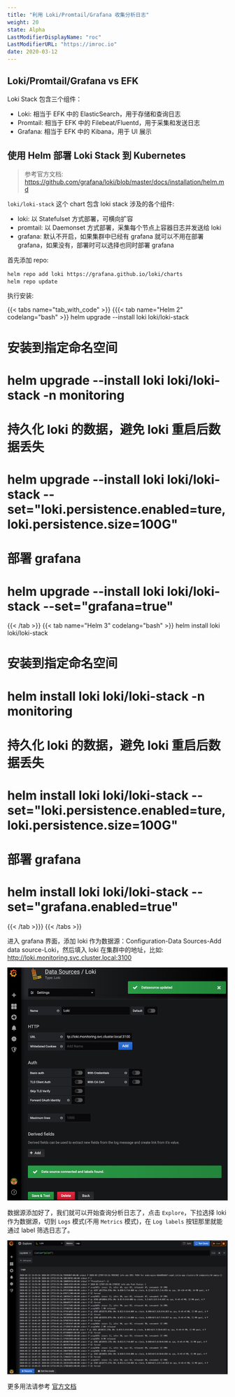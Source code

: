 ```yaml
---
title: "利用 Loki/Promtail/Grafana 收集分析日志"
weight: 20
state: Alpha
LastModifierDisplayName: "roc"
LastModifierURL: "https://imroc.io"
date: 2020-03-12
---
```


## Loki/Promtail/Grafana vs EFK

Loki Stack 包含三个组件：

* Loki: 相当于 EFK 中的 ElasticSearch，用于存储和查询日志
* Promtail: 相当于 EFK 中的 Filebeat/Fluentd，用于采集和发送日志
* Grafana: 相当于 EFK 中的 Kibana，用于 UI 展示

## 使用 Helm 部署 Loki Stack 到 Kubernetes

> 参考官方文档: https://github.com/grafana/loki/blob/master/docs/installation/helm.md

`loki/loki-stack` 这个 chart 包含 loki stack 涉及的各个组件:

* loki: 以 Statefulset 方式部署，可横向扩容
* promtail: 以 Daemonset 方式部署，采集每个节点上容器日志并发送给 loki
* grafana: 默认不开启，如果集群中已经有 grafana 就可以不用在部署 grafana，如果没有，部署时可以选择也同时部署 grafana

首先添加 repo:

``` bash
helm repo add loki https://grafana.github.io/loki/charts
helm repo update
```

执行安装:

{{< tabs name="tab_with_code" >}}
{{{< tab name="Helm 2" codelang="bash" >}}
helm upgrade --install loki loki/loki-stack
# 安装到指定命名空间
# helm upgrade --install loki loki/loki-stack -n monitoring
# 持久化 loki 的数据，避免 loki 重启后数据丢失
# helm upgrade --install loki loki/loki-stack --set="loki.persistence.enabled=ture,loki.persistence.size=100G"
# 部署 grafana
# helm upgrade --install loki loki/loki-stack --set="grafana=true"
{{< /tab >}}
{{< tab name="Helm 3" codelang="bash" >}}
helm install loki loki/loki-stack
# 安装到指定命名空间
# helm install loki loki/loki-stack -n monitoring
# 持久化 loki 的数据，避免 loki 重启后数据丢失
# helm install loki loki/loki-stack --set="loki.persistence.enabled=ture,loki.persistence.size=100G"
# 部署 grafana
# helm install loki loki/loki-stack --set="grafana.enabled=true"
{{< /tab >}}}
{{< /tabs >}}

进入 grafana 界面，添加 loki 作为数据源：Configuration-Data Sources-Add data source-Loki，然后填入 loki 在集群中的地址，比如: http://loki.monitoring.svc.cluster.local:3100

![](/images/loki-grafana-data-source.png)

数据源添加好了，我们就可以开始查询分析日志了，点击 `Explore`，下拉选择 loki 作为数据源，切到 `Logs` 模式(不用 `Metrics` 模式)，在 `Log labels` 按钮那里就能通过 label 筛选日志了。

![](/images/loki-log.png)

更多用法请参考 [官方文档](https://github.com/grafana/loki/tree/master/docs)
